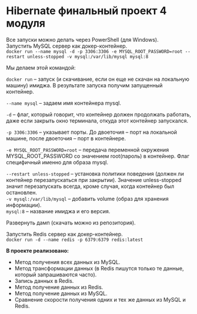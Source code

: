 # Hibernate финальный проект 4 модуля
Все запуски можно делать через PowerShell (для Windows).<br>
Запустить MySQL сервер как докер-контейнер.<br>
```docker run --name mysql -d -p 3306:3306 -e MYSQL_ROOT_PASSWORD=root --restart unless-stopped -v mysql:/var/lib/mysql mysql:8```<br>

Мы делаем этой командой:<br>

```docker run``` – запуск (и скачивание, если он еще не скачан на локальную машину) имиджа. В результате запуска получим запущенный контейнер.<br>
    
```--name mysql``` – задаем имя контейнера mysql.<br>
    
```-d``` – флаг, который говорит, что контейнер должен продолжать работать, даже если закрыть окно терминала, откуда этот контейнер запускался.<br>
    
```-p 3306:3306``` – указывает порты. До двоеточия – порт на локальной машине, после двоеточия – порт в контейнере.<br>
    
```-e MYSQL_ROOT_PASSWORD=root``` – передача переменной окружения MYSQL_ROOT_PASSWORD со значением root(пароль) в контейнер. Флаг специфичный именно для образа mysql.<br>
    
```--restart unless-stopped``` – установка политики поведения (должен ли контейнер перезапускаться при закрытии). Значение unless-stopped значит перезапускать всегда, кроме случая, когда контейнер был остановлен.<br>
```-v mysql:/var/lib/mysql``` – добавить volume (образ для хранения информации).<br>
```mysql:8``` – название имиджа и его версия.<br>

Развернуть дамп (скачать можно из репозитория).

Запустить Redis сервер как докер-контейнер.<br>
```docker run -d --name redis -p 6379:6379 redis:latest```

**В проекте реализовано:**<br>
- Метод получения всех данных из MySQL.<br>
- Метод трансформации данных (в Redis пишутся только те данные, который запрашиваются часто).<br>
- Запись данных в Redis.<br>
- Метод получение данных из Redis.<br>
- Метод получение данных из MySQL.<br>
- Сравнение скорости получения одних и тех же данных из MySQL и Redis.<br>
